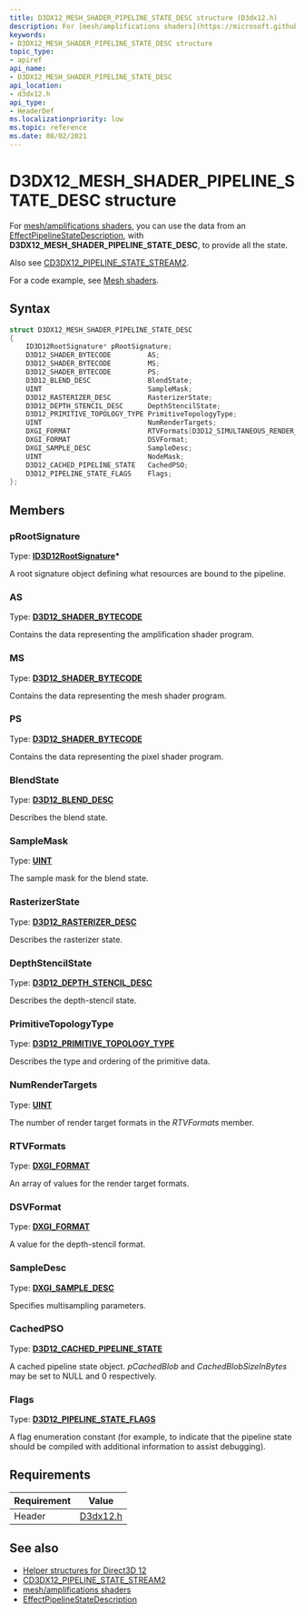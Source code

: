 ```yaml
---
title: D3DX12_MESH_SHADER_PIPELINE_STATE_DESC structure (D3dx12.h)
description: For [mesh/amplifications shaders](https://microsoft.github.io/DirectX-Specs/d3d/MeshShader.html), you can use the data from an [EffectPipelineStateDescription](https://github.com/Microsoft/DirectXTK12/wiki/EffectPipelineStateDescription), with **D3DX12_MESH_SHADER_PIPELINE_STATE_DESC**, to provide all the state.
keywords:
- D3DX12_MESH_SHADER_PIPELINE_STATE_DESC structure
topic_type:
- apiref
api_name:
- D3DX12_MESH_SHADER_PIPELINE_STATE_DESC
api_location:
- d3dx12.h
api_type:
- HeaderDef
ms.localizationpriority: low
ms.topic: reference
ms.date: 08/02/2021
---
```


# D3DX12_MESH_SHADER_PIPELINE_STATE_DESC structure

For [mesh/amplifications shaders](https://microsoft.github.io/DirectX-Specs/d3d/MeshShader.html), you can use the data from an [EffectPipelineStateDescription](https://github.com/Microsoft/DirectXTK12/wiki/EffectPipelineStateDescription), with **D3DX12_MESH_SHADER_PIPELINE_STATE_DESC**, to provide all the state.

Also see [CD3DX12_PIPELINE_STATE_STREAM2](cd3dx12-pipeline-state-stream1.md).

For a code example, see [Mesh shaders](https://github.com/Microsoft/DirectXTK12/wiki/EffectPipelineStateDescription#mesh-shaders).

## Syntax

```cpp
struct D3DX12_MESH_SHADER_PIPELINE_STATE_DESC
{
    ID3D12RootSignature* pRootSignature;
    D3D12_SHADER_BYTECODE         AS;
    D3D12_SHADER_BYTECODE         MS;
    D3D12_SHADER_BYTECODE         PS;
    D3D12_BLEND_DESC              BlendState;
    UINT                          SampleMask;
    D3D12_RASTERIZER_DESC         RasterizerState;
    D3D12_DEPTH_STENCIL_DESC      DepthStencilState;
    D3D12_PRIMITIVE_TOPOLOGY_TYPE PrimitiveTopologyType;
    UINT                          NumRenderTargets;
    DXGI_FORMAT                   RTVFormats[D3D12_SIMULTANEOUS_RENDER_TARGET_COUNT];
    DXGI_FORMAT                   DSVFormat;
    DXGI_SAMPLE_DESC              SampleDesc;
    UINT                          NodeMask;
    D3D12_CACHED_PIPELINE_STATE   CachedPSO;
    D3D12_PIPELINE_STATE_FLAGS    Flags;
};
```

## Members

### pRootSignature

Type: **[ID3D12RootSignature](/windows/win32/api/d3d12/nn-d3d12-id3d12rootsignature)\***

A root signature object defining what resources are bound to the pipeline.

### AS

Type: **[D3D12_SHADER_BYTECODE](/windows/win32/api/d3d12/ns-d3d12-d3d12_shader_bytecode)**

Contains the data representing the amplification shader program.

### MS

Type: **[D3D12_SHADER_BYTECODE](/windows/win32/api/d3d12/ns-d3d12-d3d12_shader_bytecode)**

Contains the data representing the mesh shader program.

### PS

Type: **[D3D12_SHADER_BYTECODE](/windows/win32/api/d3d12/ns-d3d12-d3d12_shader_bytecode)**

Contains the data representing the pixel shader program.

### BlendState

Type: **[D3D12_BLEND_DESC](/windows/win32/api/d3d12/ns-d3d12-d3d12_blend_desc)**

Describes the blend state.

### SampleMask

Type: **[UINT](/windows/win32/winprog/windows-data-types)**

The sample mask for the blend state.

### RasterizerState

Type: **[D3D12_RASTERIZER_DESC](/windows/win32/api/d3d12/ns-d3d12-d3d12_rasterizer_desc)**

Describes the rasterizer state.

### DepthStencilState

Type: **[D3D12_DEPTH_STENCIL_DESC](/windows/win32/api/d3d12/ns-d3d12-d3d12_rasterizer_desc)**

Describes the depth-stencil state.

### PrimitiveTopologyType

Type: **[D3D12_PRIMITIVE_TOPOLOGY_TYPE](/windows/win32/api/d3d12/ne-d3d12-d3d12_primitive_topology_type)**

Describes the type and ordering of the primitive data.

### NumRenderTargets

Type: **[UINT](/windows/win32/winprog/windows-data-types)**

The number of render target formats in the *RTVFormats* member.

### RTVFormats

Type: **[DXGI_FORMAT](/windows/win32/api/dxgiformat/ne-dxgiformat-dxgi_format)**

An array of values for the render target formats.

### DSVFormat

Type: **[DXGI_FORMAT](/windows/win32/api/dxgiformat/ne-dxgiformat-dxgi_format)**

A value for the depth-stencil format.

### SampleDesc

Type: **[DXGI_SAMPLE_DESC](/windows/win32/api/dxgiformat/ne-dxgiformat-dxgi_format)**

Specifies multisampling parameters.

### CachedPSO

Type: **[D3D12_CACHED_PIPELINE_STATE](/windows/win32/api/d3d12/ns-d3d12-d3d12_cached_pipeline_state)**

A cached pipeline state object. *pCachedBlob* and *CachedBlobSizeInBytes* may be set to NULL and 0 respectively.

### Flags

Type: **[D3D12_PIPELINE_STATE_FLAGS](/windows/win32/api/d3d12/ne-d3d12-d3d12_pipeline_state_flags)**

A flag enumeration constant (for example, to indicate that the pipeline state should be compiled with additional information to assist debugging).

## Requirements

| Requirement | Value |
|-------------------|-------------------------------------------------------------------------------------|
| Header | [D3dx12.h](https://github.com/Microsoft/DirectX-Graphics-Samples/tree/master/Libraries/D3DX12) |

## See also

* [Helper structures for Direct3D 12](helper-structures-for-d3d12.md)
* [CD3DX12_PIPELINE_STATE_STREAM2](cd3dx12-pipeline-state-stream1.md)
* [mesh/amplifications shaders](https://microsoft.github.io/DirectX-Specs/d3d/MeshShader.html)
* [EffectPipelineStateDescription](https://github.com/Microsoft/DirectXTK12/wiki/EffectPipelineStateDescription)
